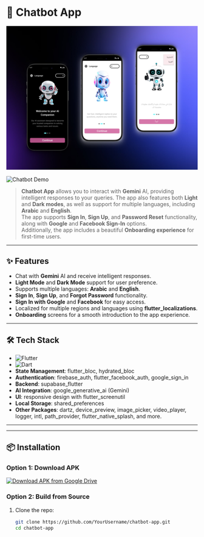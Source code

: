 # 🤖 **Chatbot App**

![Chatbot Demo](app_design/onboarding_shots.png)

![Chatbot Demo](app_design/shots.png)

> **Chatbot App** allows you to interact with **Gemini** AI, providing intelligent responses to your queries. The app also features both **Light** and **Dark modes**, as well as support for multiple languages, including **Arabic** and **English**.  
> The app supports **Sign In**, **Sign Up**, and **Password Reset** functionality, along with **Google** and **Facebook Sign-In** options.  
> Additionally, the app includes a beautiful **Onboarding experience** for first-time users.

---

## ✨ **Features**
- Chat with **Gemini** AI and receive intelligent responses.
- **Light Mode** and **Dark Mode** support for user preference.
- Supports multiple languages: **Arabic** and **English**.
- **Sign In**, **Sign Up**, and **Forgot Password** functionality.
- **Sign In with Google** and **Facebook** for easy access.
- Localized for multiple regions and languages using **flutter_localizations**.
- **Onboarding** screens for a smooth introduction to the app experience.

---

## 🛠 **Tech Stack**
- ![Flutter](https://img.shields.io/badge/Flutter-3.13+-blue?logo=flutter)
- ![Dart](https://img.shields.io/badge/Dart-3.1+-blue?logo=dart)
- **State Management**: flutter_bloc, hydrated_bloc
- **Authentication**: firebase_auth, flutter_facebook_auth, google_sign_in
- **Backend**: supabase_flutter
- **AI Integration**: google_generative_ai (Gemini)
- **UI**: responsive design with flutter_screenutil
- **Local Storage**: shared_preferences
- **Other Packages**: dartz, device_preview, image_picker, video_player, logger, intl, path_provider, flutter_native_splash, and more.

---

<!-- ## 🎥 **App Demo**
Check out the app demo video:  
[**Watch Video**](https://drive.google.com/file/d/10FTWhLGPklyj8HhzSsS0LBU33u1IPDSR/view?usp=drive_link) -->

---

## 📦 **Installation**
### Option 1: Download APK
[![Download APK from Google Drive](https://img.shields.io/badge/Download-Chatbot_1.0.0.apk-brightgreen?style=for-the-badge&logo=android)](https://drive.google.com/drive/folders/1G_FkGid0WmnjgJ-zcuug08taKD2zCzOk?usp=drive_link)

### Option 2: Build from Source
1. Clone the repo:
   ```bash
   git clone https://github.com/YourUsername/chatbot-app.git
   cd chatbot-app
